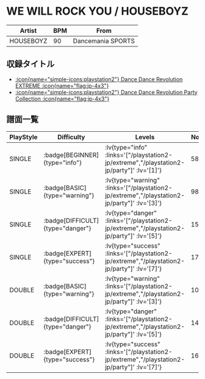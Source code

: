 # WE WILL ROCK YOU / HOUSEBOYZ

|Artist|BPM|From|
|------|---|----|
|HOUSEBOYZ|90|Dancemania SPORTS|

## 収録タイトル

- [ :icon{name="simple-icons:playstation2"} Dance Dance Revolution EXTREME :icon{name="flag:jp-4x3"} ](/playstation2-jp/extreme)
- [ :icon{name="simple-icons:playstation2"} Dance Dance Revolution Party Collection :icon{name="flag:jp-4x3"} ](/playstation2-jp/party)

## 譜面一覧

|PlayStyle|Difficulty|Levels|Notes|Movie|
|---------|----------|------|-----|-----|
|SINGLE| :badge[BEGINNER]{type="info"} | :lv{type="info" :links='["/playstation2-jp/extreme","/playstation2-jp/party"]' :lv='[1]'} |58/0||
|SINGLE| :badge[BASIC]{type="warning"} | :lv{type="warning" :links='["/playstation2-jp/extreme","/playstation2-jp/party"]' :lv='[3]'} |98/1||
|SINGLE| :badge[DIFFICULT]{type="danger"} | :lv{type="danger" :links='["/playstation2-jp/extreme","/playstation2-jp/party"]' :lv='[5]'} |155/8||
|SINGLE| :badge[EXPERT]{type="success"} | :lv{type="success" :links='["/playstation2-jp/extreme","/playstation2-jp/party"]' :lv='[7]'} |179/4||
|DOUBLE| :badge[BASIC]{type="warning"} | :lv{type="warning" :links='["/playstation2-jp/extreme","/playstation2-jp/party"]' :lv='[3]'} |102/1||
|DOUBLE| :badge[DIFFICULT]{type="danger"} | :lv{type="danger" :links='["/playstation2-jp/extreme","/playstation2-jp/party"]' :lv='[5]'} |149/2||
|DOUBLE| :badge[EXPERT]{type="success"} | :lv{type="success" :links='["/playstation2-jp/extreme","/playstation2-jp/party"]' :lv='[7]'} |161/9||
